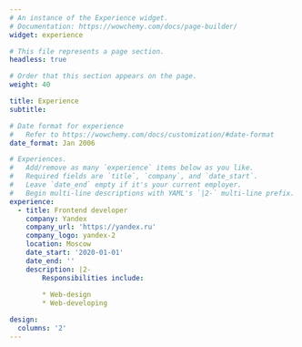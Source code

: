 ```yaml
---
# An instance of the Experience widget.
# Documentation: https://wowchemy.com/docs/page-builder/
widget: experience

# This file represents a page section.
headless: true

# Order that this section appears on the page.
weight: 40

title: Experience
subtitle:

# Date format for experience
#   Refer to https://wowchemy.com/docs/customization/#date-format
date_format: Jan 2006

# Experiences.
#   Add/remove as many `experience` items below as you like.
#   Required fields are `title`, `company`, and `date_start`.
#   Leave `date_end` empty if it's your current employer.
#   Begin multi-line descriptions with YAML's `|2-` multi-line prefix.
experience:
  - title: Frontend developer
    company: Yandex
    company_url: 'https://yandex.ru'
    company_logo: yandex-2
    location: Moscow
    date_start: '2020-01-01'
    date_end: ''
    description: |2-
        Responsibilities include:
        
        * Web-design
        * Web-developing

design:
  columns: '2'
---
```

